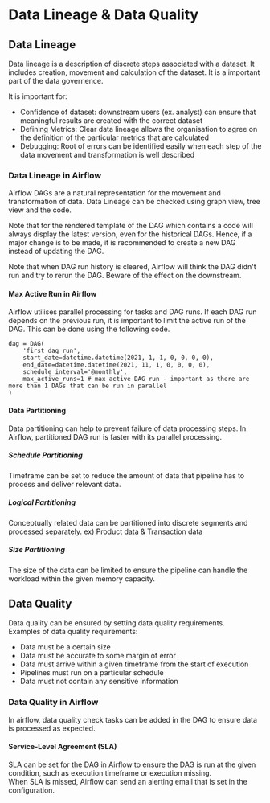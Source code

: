 # Data Lineage & Data Quality

## Data Lineage
Data lineage is a description of discrete steps associated with a dataset. It includes creation, movement and calculation of the dataset. It is a important part of the 
data governence. 

It is important for:
- Confidence of dataset: downstream users (ex. analyst) can ensure that meaningful results are created with the correct dataset
- Defining Metrics: Clear data lineage allows the organisation to agree on the definition of the particular metrics that are calculated
- Debugging: Root of errors can be identified easily when each step of the data movement and transformation is well described

### Data Lineage in Airflow
Airflow DAGs are a natural representation for the movement and transformation of data. Data Lineage can be checked using graph view, tree view and the code.

Note that for the rendered template of the DAG which contains a code will always display the latest version, even for the historical DAGs. Hence, if a major change is 
to be made, it is recommended to create a new DAG instead of updating the DAG. 

Note that when DAG run history is cleared, Airflow will think the DAG didn't run and try to rerun the DAG. Beware of the effect on the downstream.

#### Max Active Run in Airflow
Airflow utilises parallel processing for tasks and DAG runs. If each DAG run depends on the previous run, it is important to limit the active run of the DAG. 
This can be done using the following code.

    dag = DAG(
        'first dag run',
        start_date=datetime.datetime(2021, 1, 1, 0, 0, 0, 0),
        end_date=datetime.datetime(2021, 11, 1, 0, 0, 0, 0),
        schedule_interval='@monthly',
        max_active_runs=1 # max active DAG run - important as there are more than 1 DAGs that can be run in parallel
    )

#### Data Partitioning
Data partitioning can help to prevent failure of data processing steps. In Airflow, partitioned DAG run is faster with its parallel processing. 

##### Schedule Partitioning
Timeframe can be set to reduce the amount of data that pipeline has to process and deliver relevant data.

##### Logical Partitioning
Conceptually related data can be partitioned into discrete segments and processed separately. ex) Product data & Transaction data

##### Size Partitioning
The size of the data can be limited to ensure the pipeline can handle the workload within the given memory capacity. 

## Data Quality
Data quality can be ensured by setting data quality requirements. <br>
Examples of data quality requirements:
- Data must be a certain size
- Data must be accurate to some margin of error
- Data must arrive within a given timeframe from the start of execution
- Pipelines must run on a particular schedule
- Data must not contain any sensitive information

### Data Quality in Airflow
In airflow, data quality check tasks can be added in the DAG to ensure data is processed as expected. 

#### Service-Level Agreement (SLA)
SLA can be set for the DAG in Airflow to ensure the DAG is run at the given condition, such as execution timeframe or execution missing. <br>
When SLA is missed, Airflow can send an alerting email that is set in the configuration.








